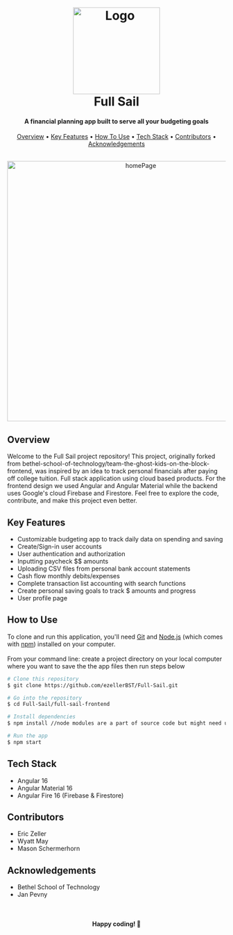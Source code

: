 <h1 align="center">
  <img src="https://github.com/ezellerBST/Full-Sail/blob/dev/full-sail-frontend/src/assets/favicon.png?raw=true" alt="Logo" width="200">
  <br>
  Full Sail
  <br>
</h1>

<h4 align="center">A financial planning app built to serve all your budgeting goals</h4>

<p align="center">
  <a href="#overview">Overview</a> •
  <a href="#key-features">Key Features</a> •
  <a href="#how-to-use">How To Use</a> •
  <a href="#tech-stack">Tech Stack</a> •
  <a href="#contributors">Contributors</a> •
  <a href="#acknowledgements">Acknowledgements</a>
</p>

<br>
<div align="center">
    <img src="https://github.com/ezellerBST/Full-Sail/blob/dev/full-sail-frontend/src/assets/HomePage.png?raw=true" alt="homePage" width="600">
</div>

## Overview
Welcome to the Full Sail project repository! This project, originally forked from bethel-school-of-technology/team-the-ghost-kids-on-the-block-frontend, was inspired by an idea to track personal financials after paying off college tuition. Full stack application using cloud based products. For the frontend design we used Angular and Angular Material while the backend uses Google's cloud Firebase and Firestore. Feel free to explore the code, contribute, and make this project even better.

## Key Features
* Customizable budgeting app to track daily data on spending and saving
* Create/Sign-in user accounts
* User authentication and authorization
* Inputting paycheck $$ amounts
* Uploading CSV files from personal bank account statements
* Cash flow monthly debits/expenses
* Complete transaction list accounting with search functions
* Create personal saving goals to track $ amounts and progress
* User profile page

## How to Use

To clone and run this application, you'll need [Git](https://git-scm.com) and [Node.js](https://nodejs.org/en/download/) (which comes with [npm](http://npmjs.com)) installed on your computer. 
<br><br>
From your command line: create a project directory on your local computer where you want to save the the app files then run steps below

```bash
# Clone this repository
$ git clone https://github.com/ezellerBST/Full-Sail.git

# Go into the repository
$ cd Full-Sail/full-sail-frontend

# Install dependencies
$ npm install //node modules are a part of source code but might need updating

# Run the app
$ npm start
```

## Tech Stack
* Angular 16
* Angular Material 16
* Angular Fire 16 (Firebase & Firestore)

## Contributors
* Eric Zeller
* Wyatt May
* Mason Schermerhorn

## Acknowledgements
* Bethel School of Technology
* Jan Pevny


<br>
<h4 align="center">Happy coding! 🚀</h4>

